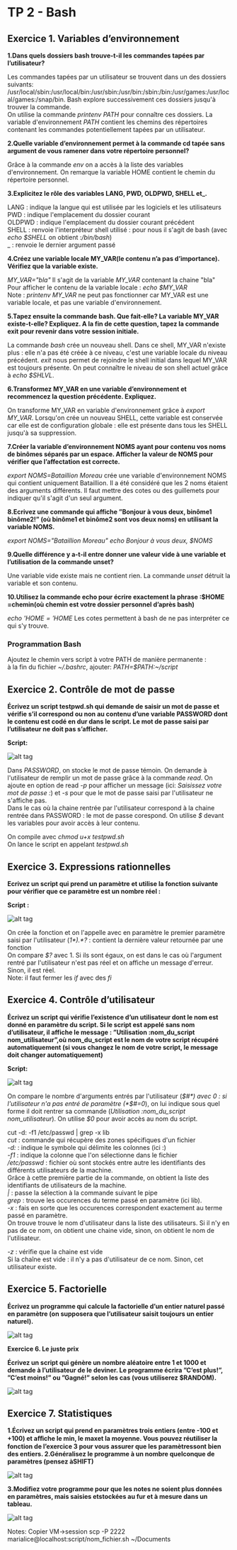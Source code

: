 # TP 2 - Bash

## Exercice 1. Variables d’environnement

**1.Dans quels dossiers bash trouve-t-il les commandes tapées par l’utilisateur?**  

Les commandes tapées par un utilisateur se trouvent dans un des dossiers suivants: /usr/local/sbin:/usr/local/bin:/usr/sbin:/usr/bin:/sbin:/bin:/usr/games:/usr/local/games:/snap/bin. Bash explore successivement ces dossiers jusqu'à trouver la commande.  
On utilise la commande *printenv PATH* pour connaître ces dossiers. La variable d'environnement *PATH* contient les chemins des répertoires contenant les commandes potentiellement tapées par un utilisateur.  

**2.Quelle variable d’environnement permet à la commande cd tapée sans argument de vous ramener dans votre répertoire personnel?**  

Grâce à la commande *env* on a accès à la liste des variables d'environnement. On remarque la variable HOME contient le chemin du répertoire personnel.

**3.Explicitez le rôle des variables LANG, PWD, OLDPWD, SHELL et_.**  

LANG : indique la langue qui est utilisée par les logiciels et les utilisateurs  
PWD : indique l'emplacement du dossier courant  
OLDPWD : indique l'emplacement du dossier courant précédent  
SHELL : renvoie l'interpréteur shell utilisé : pour nous il s'agit de bash (avec *echo $SHELL* on obtient :*/bin/bash*)  
_ : renvoie le dernier argument passé  

**4.Créez une variable locale MY_VAR(le contenu n’a pas d’importance). Vérifiez que la variable existe.**  

*MY_VAR="bla"*  Il s'agit de la variable *MY_VAR* contenant la chaine "bla"  
Pour afficher le contenu de la variable locale : *echo $MY_VAR*  
Note : *printenv MY_VAR* ne peut pas fonctionner car MY_VAR est une variable locale, et pas une variable d'environnement.  

**5.Tapez ensuite la commande bash. Que fait-elle? La variable MY_VAR existe-t-elle? Expliquez. A la fin de cette question, tapez la commande exit pour revenir dans votre session initiale.**  

La commande *bash* crée un nouveau shell. Dans ce shell, MY_VAR n'existe plus : elle n'a pas été créée à ce niveau, c'est une variable locale du niveau précédent. *exit* nous permet de rejoindre le shell initial dans lequel MY_VAR est toujours présente. On peut connaître le niveau de son shell actuel grâce à  *echo $SHLVL*.  

**6.Transformez MY_VAR en une variable d’environnement et recommencez la question précédente. Expliquez.**  

On transforme MY_VAR en variable d'environnement grâce à *export MY_VAR*. Lorsqu'on crée un nouveau SHELL, cette variable est conservée car elle est de configuration globale : elle est présente dans tous les SHELL jusqu'à sa suppression.  

**7.Créer la variable d’environnement NOMS ayant pour contenu vos noms de binômes séparés par un espace. Afficher la valeur de NOMS pour vérifier que l’affectation est correcte.**  

*export NOMS=Bataillion Moreau* crée une variable d'environnement NOMS qui contient uniquement Bataillion. Il a été considéré que les 2 noms étaient des arguments différents. Il faut mettre des cotes ou des guillemets pour indiquer qu'il s'agit d'un seul argument.  

**8.Ecrivez une commande qui affiche ”Bonjour à vous deux, binôme1 binôme2!” (où binôme1 et binôme2 sont vos deux noms) en utilisant la variable NOMS.**  

*export NOMS="Bataillion Moreau"*
*echo Bonjour à vous deux, $NOMS*

**9.Quelle différence y a-t-il entre donner une valeur vide à une variable et l’utilisation de la commande unset?**  

Une variable vide existe mais ne contient rien. La commande *unset* détruit la variable et son contenu.

**10.Utilisez la commande echo pour écrire exactement la phrase :$HOME =chemin(où chemin est votre dossier personnel d’après bash)**  

*echo '$HOME = '$HOME* Les cotes permettent à bash de ne pas interpréter ce qui s'y trouve.  
  

### Programmation Bash  

Ajoutez le chemin vers script à votre PATH de manière permanente :  
à la fin du fichier *~/.bashrc*, ajouter: *PATH=$PATH:~/script*  
  
  
## Exercice 2. Contrôle de mot de passe  

**Écrivez un script testpwd.sh qui demande de saisir un mot de passe et vérifie s’il correspond ou non au contenu d’une variable PASSWORD dont le contenu est codé en dur dans le script. Le mot de passe saisi par l’utilisateur ne doit pas s’afficher.**  

**Script:**  

![alt tag](https://user-images.githubusercontent.com/60732108/74060385-229b4f00-49ea-11ea-83ea-d91e4ceac393.png)

Dans *PASSWORD*, on stocke le mot de passe témoin. On demande à l'utilisateur de remplir un mot de passe grâce à la commande *read*. On ajoute en option de read *-p* pour afficher un message (ici: *Saisissez votre mot de passe :*) et *-s* pour que le mot de passe saisi par l'utilisateur ne s'affiche pas.  
Dans le cas où la chaine rentrée par l'utilisateur correspond à la chaine rentrée dans PASSWORD : le mot de passe corespond. On utilise *$* devant les variables pour avoir accès à leur contenu.  

On compile avec *chmod u+x testpwd.sh*  
On lance le script en appelant *testpwd.sh*  


## Exercice 3. Expressions rationnelles  

**Ecrivez un script qui prend un paramètre et utilise la fonction suivante pour vérifier que ce paramètre est un nombre réel :**  

**Script :**  

![alt tag](https://user-images.githubusercontent.com/60732108/74059985-532eb900-49e9-11ea-9558-1781ac8d5e39.png)


On crée la fonction et on l'appelle avec en paramètre le premier paramètre saisi par l'utilisateur (*$1*).  
*$?* : contient la dernière valeur retournée par une fonction  
On compare *$?* avec 1. Si ils sont égaux, on est dans le cas où l'argument rentré par l'utilisateur n'est pas réel et on affiche un message d'erreur. Sinon, il est réel.  
Note: il faut fermer les *if* avec des *fi*


## Exercice 4. Contrôle d’utilisateur  

**Écrivez un script qui vérifie l’existence d’un utilisateur dont le nom est donné en paramètre du script. Si le script est appelé sans nom d’utilisateur, il affiche le message : ”Utilisation :nom_du_script nom_utilisateur”,où nom_du_script est le nom de votre script récupéré automatiquement (si vous changez le nom de votre script, le message doit changer automatiquement)**  

**Script:**  

![alt tag](https://user-images.githubusercontent.com/60732108/74059759-eadfd780-49e8-11ea-80f0-3097916e6f33.png)    

On compare le nombre d'arguments entrés par l'utilisateur (*$#*) avec 0 : si l'utilisateur n'a pas entré de paramètre (*$#=0*), on lui indique sous quel forme il doit rentrer sa commande (*Utilisation :nom_du_script nom_utilisateur*). On utilise *$0* pour avoir accès au nom du script.  

cut -d: -f1 /etc/passwd | grep -x lib  
*cut* : commande qui récupère des zones spécifiques d'un fichier  
*-d:* : indique le symbole qui délimite les colonnes (ici :)  
*-f1* : indique la colonne que l'on sélectionne dans le fichier  
*/etc/passwd* : fichier où sont stockés entre autre les identifiants des différents utilisateurs de la machine.  
Grâce à cette première partie de la commande, on obtient la liste des identifiants de utilisateurs de la machine.  
*|* : passe la sélection à la commande suivant le pipe  
*grep* : trouve les occurences du terme passé en paramètre (ici lib).  
*-x* : fais en sorte que les occurences correspondent exactement au terme passé en paramètre.  
On trouve trouve le nom d'utilisateur dans la liste des utilisateurs. Si il n'y en pas de ce nom, on obtient une chaine vide, sinon, on obtient le nom de l'utilisateur.  

*-z* : vérifie que la chaine est vide  
Si la chaîne est vide : il n'y a pas d'utilisateur de ce nom. Sinon, cet utilisateur existe.


## Exercice 5. Factorielle  

**Écrivez un programme qui calcule la factorielle d’un entier naturel passé en paramètre (on supposera que l’utilisateur saisit toujours un entier naturel).**  

![alt tag](https://user-images.githubusercontent.com/60732108/74060003-59bd3080-49e9-11ea-80b8-15621beba262.png)  


**Exercice 6. Le juste prix**  

**Écrivez un script qui génère un nombre aléatoire entre 1 et 1000 et demande à l’utilisateur de le deviner. Le programme écrira ”C’est plus!”, ”C’est moins!” ou ”Gagné!” selon les cas (vous utiliserez $RANDOM).**  

![alt tag](https://user-images.githubusercontent.com/60732108/74060235-d6500f00-49e9-11ea-8c95-87bbb3f60610.png)


## Exercice 7. Statistiques  

**1.Écrivez un script qui prend en paramètres trois entiers (entre -100 et +100) et aﬀiche le min, le maxet la moyenne. Vous pouvez réutiliser la fonction de l’exercice 3 pour vous assurer que les paramètressont bien des entiers.
2.Généralisez le programme à un nombre quelconque de paramètres (pensez àSHIFT)**  

![alt tag](https://user-images.githubusercontent.com/60732108/74060241-d819d280-49e9-11ea-86f9-c0af5b0edda5.png)  


**3.Modifiez votre programme pour que les notes ne soient plus données en paramètres, mais saisies etstockées au fur et à mesure dans un tableau.**  

![alt tag](https://user-images.githubusercontent.com/60732108/74060382-2202b880-49ea-11ea-85ef-0f3ed2c7cc48.png)  






Notes: Copier VM->session
scp -P 2222 marialice@localhost:script/nom_fichier.sh ~/Documents









